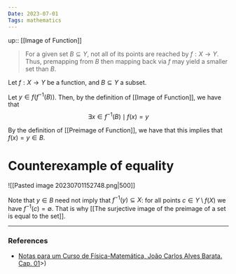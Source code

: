 ```yaml
---
Date: 2023-07-01
Tags: mathematics
---
```

up:: [[Image of Function]]
> For a given set $B \subseteq Y$, not all of its points are reached by $f: X \to Y$. Thus, premapping from $B$ then mapping back via $f$ may yield a smaller set than $B$.

Let $f: X \to Y$ be a function, and $B \subseteq Y$ a subset.

Let $y \in f(f^{-1}(B))$. Then, by the definition of [[Image of Function]], we have that 
$$\exists x \in f^{-1}(B) \mid f(x) = y$$

By the definition of [[Preimage of Function]], we have that this implies that $f(x) = y \in B$. 

# Counterexample of equality
![[Pasted image 20230701152748.png|500]]

Note that $y \in B$ need not imply that $f^{-1}(y) \subseteq X$: for all points $c \in Y \setminus f(X)$ we have $f^{-1}(c) = \emptyset$. That is why [[The surjective image of the preimage of a set is equal to the set]].

---
### References
- [Notas para um Curso de Física-Matemática, João Carlos Alves Barata. Cap. 01](http://denebola.if.usp.br/~jbarata/Notas_de_aula/arquivos/nc-cap01.pdf)>)